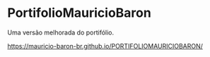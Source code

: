 # PortifolioMauricioBaron
Uma versão melhorada do portifólio.

https://mauricio-baron-br.github.io/PORTIFOLIOMAURICIOBARON/
